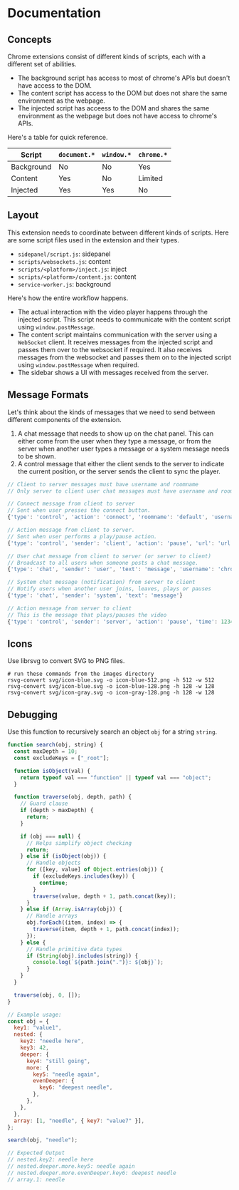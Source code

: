 # Documentation

## Concepts

Chrome extensions consist of different kinds of scripts, each with a different
set of abilities.

- The background script has access to most of chrome's APIs but doesn't have
  access to the DOM.
- The content script has access to the DOM but does not share the same
  environment as the webpage.
- The injected script has acceess to the DOM and shares the same environment as
  the webpage but does not have access to chrome's APIs.

Here's a table for quick reference.

| Script     | `document.*` | `window.*` | `chrome.*` |
| ---------- | ------------ | ---------- | ---------- |
| Background | No           | No         | Yes        |
| Content    | Yes          | No         | Limited    |
| Injected   | Yes          | Yes        | No         |

## Layout

This extension needs to coordinate between different kinds of scripts. Here are
some script files used in the extension and their types.

- `sidepanel/script.js`: sidepanel
- `scripts/websockets.js`: content
- `scripts/<platform>/inject.js`: inject
- `scripts/<platform>/content.js`: content
- `service-worker.js`: background

Here's how the entire workflow happens.

- The actual interaction with the video player happens through the injected
  script. This script needs to communicate with the content script using
  `window.postMessage`.
- The content script maintains communication with the server using a `WebSocket`
  client. It receives messages from the injected script and passes them over to
  the websocket if required. It also receives messages from the websocket and
  passes them on to the injected script using `window.postMessage` when
  required.
- The sidebar shows a UI with messages received from the server.

## Message Formats

Let's think about the kinds of messages that we need to send between different
components of the extension.

1. A chat message that needs to show up on the chat panel. This can either come
   from the user when they type a message, or from the server when another user
   types a message or a system message needs to be shown.
2. A control message that either the client sends to the server to indicate the
   current position, or the server sends the client to sync the player.

```js
// Client to server messages must have username and roomname
// Only server to client user chat messages must have username and roomname

// Connect message from client to server
// Sent when user presses the connect button.
{'type': 'control', 'action': 'connect', 'roomname': 'default', 'username': 'chrome'}

// Action message from client to server.
// Sent when user performs a play/pause action.
{'type': 'control', 'sender': 'client', 'action': 'pause', 'url': 'url', 'time': 12345, 'roomname': 'default', 'username': 'chrome'}

// User chat message from client to server (or server to client)
// Broadcast to all users when someone posts a chat message.
{'type': 'chat', 'sender': 'user', 'text': 'message', 'username': 'chrome', 'roomname': 'default'}

// System chat message (notification) from server to client
// Notify users when another user joins, leaves, plays or pauses
{'type': 'chat', 'sender': 'system', 'text': 'message'}

// Action message from server to client
// This is the message that plays/pauses the video
{'type': 'control', 'sender': 'server', 'action': 'pause', 'time': 12345}
```

## Icons

Use librsvg to convert SVG to PNG files.

```shell
# run these commands from the images directory
rsvg-convert svg/icon-blue.svg -o icon-blue-512.png -h 512 -w 512
rsvg-convert svg/icon-blue.svg -o icon-blue-128.png -h 128 -w 128
rsvg-convert svg/icon-gray.svg -o icon-gray-128.png -h 128 -w 128
```

## Debugging

Use this function to recursively search an object `obj` for a string `string`.

```js
function search(obj, string) {
  const maxDepth = 10;
  const excludeKeys = ["_root"];

  function isObject(val) {
    return typeof val === "function" || typeof val === "object";
  }

  function traverse(obj, depth, path) {
    // Guard clause
    if (depth > maxDepth) {
      return;
    }

    if (obj === null) {
      // Helps simplify object checking
      return;
    } else if (isObject(obj)) {
      // Handle objects
      for ([key, value] of Object.entries(obj)) {
        if (excludeKeys.includes(key)) {
          continue;
        }
        traverse(value, depth + 1, path.concat(key));
      }
    } else if (Array.isArray(obj)) {
      // Handle arrays
      obj.forEach((item, index) => {
        traverse(item, depth + 1, path.concat(index));
      });
    } else {
      // Handle primitive data types
      if (String(obj).includes(string)) {
        console.log(`${path.join(".")}: ${obj}`);
      }
    }
  }

  traverse(obj, 0, []);
}

// Example usage:
const obj = {
  key1: "value1",
  nested: {
    key2: "needle here",
    key3: 42,
    deeper: {
      key4: "still going",
      more: {
        key5: "needle again",
        evenDeeper: {
          key6: "deepest needle",
        },
      },
    },
  },
  array: [1, "needle", { key7: "value7" }],
};

search(obj, "needle");

// Expected Output
// nested.key2: needle here
// nested.deeper.more.key5: needle again
// nested.deeper.more.evenDeeper.key6: deepest needle
// array.1: needle
```
